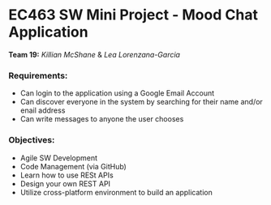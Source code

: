 # EC463 SW Mini Project - Mood Chat Application 
**Team 19:** _Killian McShane_ & _Lea Lorenzana-Garcia_

### Requirements: 
* Can login to the application using a Google Email Account
* Can discover everyone in the system by searching for their name and/or enail address
* Can write messages to anyone the user chooses

### Objectives: 
* Agile SW Development 
* Code Management (via GitHub)
* Learn how to use RESt APIs
* Design your own REST API
* Utilize cross-platform environment to build an application 
